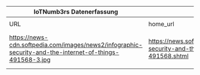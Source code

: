 |IoTNumb3rs Datenerfassung|||||||||||
| ---- | ---- | ---- | ---- | ---- | ---- | ---- | ---- | ---- | ---- | ---- |
||||||||||||
|URL|home_url|filename|device_class|device_count|market_class|market_volume|prognosis_year|publication_year|authorship_class|Dropbox folder|
|https://news-cdn.softpedia.com/images/news2/infographic-security-and-the-internet-of-things-491568-3.jpg|https://news.softpedia.com/news/infographic-security-and-the-internet-of-things-491568.shtml|file8_infographic-security-and-the-internet-of-things-491568-3.jpg||||||||MariaMarg/20181124-0000|
